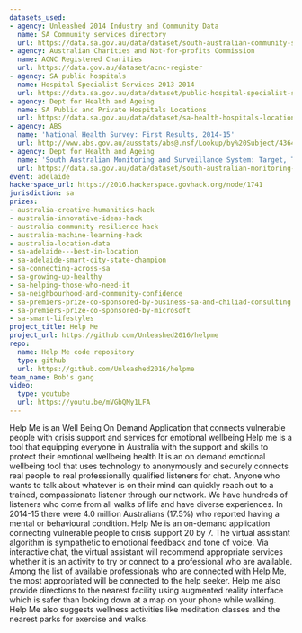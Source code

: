 ```yaml
---
datasets_used:
- agency: Unleashed 2014 Industry and Community Data
  name: SA Community services directory
  url: https://data.sa.gov.au/data/dataset/south-australian-community-services-directory
- agency: Australian Charities and Not-for-profits Commission
  name: ACNC Registered Charities
  url: https://data.gov.au/dataset/acnc-register
- agency: SA public hospitals
  name: Hospital Specialist Services 2013-2014
  url: https://data.sa.gov.au/data/dataset/public-hospital-specialist-services/resource/fedc4ee4-de59-4147-b45f-42f145a446a3
- agency: Dept for Health and Ageing
  name: SA Public and Private Hospitals Locations
  url: https://data.sa.gov.au/data/dataset/sa-health-hospitals-locations
- agency: ABS
  name: 'National Health Survey: First Results, 2014-15'
  url: http://www.abs.gov.au/ausstats/abs@.nsf/Lookup/by%20Subject/4364.0.55.001~2014-15~Main%20Features~Mental%20and%20behavioural%20conditions~32
- agency: Dept for Health and Ageing
  name: 'South Australian Monitoring and Surveillance System: Target, Trends at a glance & Indicator reports'
  url: https://data.sa.gov.au/data/dataset/south-australian-monitoring-and-surveillance-system-target-trends-at-a-glance-indicator-reports
event: adelaide
hackerspace_url: https://2016.hackerspace.govhack.org/node/1741
jurisdiction: sa
prizes:
- australia-creative-humanities-hack
- australia-innovative-ideas-hack
- australia-community-resilience-hack
- australia-machine-learning-hack
- australia-location-data
- sa-adelaide---best-in-location
- sa-adelaide-smart-city-state-champion
- sa-connecting-across-sa
- sa-growing-up-healthy
- sa-helping-those-who-need-it
- sa-neighbourhood-and-community-confidence
- sa-premiers-prize-co-sponsored-by-business-sa-and-chiliad-consulting
- sa-premiers-prize-co-sponsored-by-microsoft
- sa-smart-lifestyles
project_title: Help Me
project_url: https://github.com/Unleashed2016/helpme
repo:
  name: Help Me code repository
  type: github
  url: https://github.com/Unleashed2016/helpme
team_name: Bob's gang
video:
  type: youtube
  url: https://youtu.be/mVGbQMy1LFA
---
```


Help Me is an Well Being On Demand Application that connects vulnerable people with crisis support and services for emotional wellbeing
Help me is a tool that equipping everyone in Australia with the support and skills to protect their emotional wellbeing health
It is an on demand emotional wellbeing tool that uses technology to anonymously and  securely connects real people to real professionally qualified listeners for chat.
Anyone who wants to talk about whatever is on their mind can quickly reach out to a trained, compassionate listener through our network. We have hundreds of listeners who come from all walks of life and have diverse experiences.
In 2014-15 there were 4.0 million Australians (17.5%) who reported having a mental or behavioural condition.
Help Me is an on-demand application connecting vulnerable people to crisis support 20 by 7.
The virtual assistant algorithm is sympathetic to emotional feedback and tone of voice. Via interactive chat, the virtual assistant will recommend appropriate services whether it is an activity to try or connect to a professional who are available. Among the list of available professionals who are connected with Help Me, the most appropriated will be connected to the help seeker. Help me also provide directions to the nearest facility using augmented reality interface which is safer than looking down at a map on your phone while walking. Help Me also suggests wellness activities like meditation classes and the nearest parks for exercise and walks.